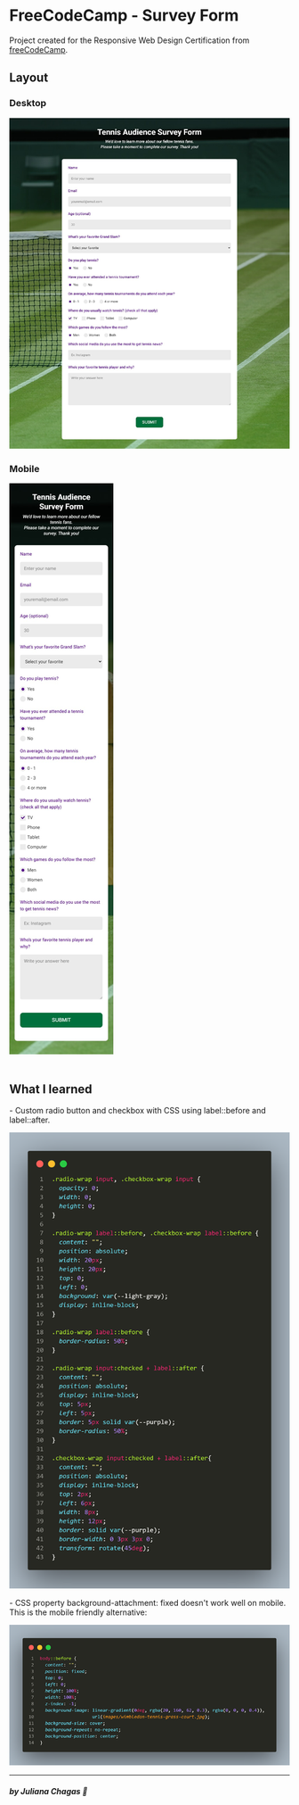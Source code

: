 # FreeCodeCamp - Survey Form

<p>Project created for the Responsive Web Design Certification from <a href="https://www.freecodecamp.org/learn">freeCodeCamp</a>.</p> 

## Layout

### Desktop

<img src="screenshots/desktop.png" alt=""/> <br/>

### Mobile 

<img src="screenshots/mobile.png" alt=""/> <br/><br/>

## What I learned 

<p> - Custom radio button and checkbox with CSS using label::before and label::after.</p>
<img src="screenshots/code-custom-radio-checkbox.png" alt=""/> <br/>
<p> - CSS property background-attachment: fixed doesn't work well on mobile. This is the mobile friendly alternative:</p>
<img src="screenshots/code-body-before.png" alt=""/>

***
##### by Juliana Chagas 💜